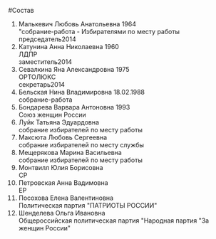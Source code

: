 #Состав  
1. Малькевич Любовь Анатольевна 1964  
    "собрание-работа - Избирателями по месту работы  
    председатель2014  
2. Катунина Анна Николаевна 1960  
    ЛДПР  
    заместитель2014  
3. Севалкина Яна Александровна 1975  
    ОРТОЛЮКС  
    секретарь2014  
4. Бельская Нина Владимировна 18.02.1988  
    собрание-работа  
5. Бондарева Варвара Антоновна 1993  
    Союз женщин России  
6. Луйк Татьяна Эдуардовна  
    собрание избирателей по месту работы  
7. Максюта Любовь Сергеевна  
    собрание избирателей по месту службы  
8. Мещерякова Марина Васильевна  
    собрание избирателей по месту работы  
9. Монтвилл Юлия Борисовна  
    СР  
10. Петровская Анна Вадимовна  
    ЕР  
11. Посохова Елена Валентиновна  
    Политическая партия "ПАТРИОТЫ РОССИИ"  
12. Шенделева Ольга Ивановна  
    Общероссийская политическая партия "Народная партия "За женщин России"    
    
